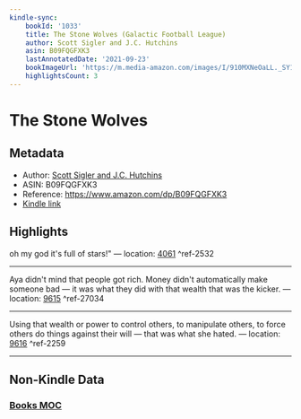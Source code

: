 ```yaml
---
kindle-sync:
    bookId: '1033'
    title: The Stone Wolves (Galactic Football League)
    author: Scott Sigler and J.C. Hutchins
    asin: B09FQGFXK3
    lastAnnotatedDate: '2021-09-23'
    bookImageUrl: 'https://m.media-amazon.com/images/I/910MXNeOaLL._SY160.jpg'
    highlightsCount: 3
---
```


# The Stone Wolves

## Metadata

-   Author: [Scott Sigler and J.C. Hutchins](https://www.amazon.comundefined)
-   ASIN: B09FQGFXK3
-   Reference: https://www.amazon.com/dp/B09FQGFXK3
-   [Kindle link](kindle://book?action=open&asin=B09FQGFXK3)

## Highlights

oh my god it's full of stars!" — location: [4061](kindle://book?action=open&asin=B09FQGFXK3&location=4061) ^ref-2532

---

Aya didn't mind that people got rich. Money didn't automatically make someone bad — it was what they did with that wealth that was the kicker. — location: [9615](kindle://book?action=open&asin=B09FQGFXK3&location=9615) ^ref-27034

---

Using that wealth or power to control others, to manipulate others, to force others do things against their will — that was what she hated. — location: [9616](kindle://book?action=open&asin=B09FQGFXK3&location=9616) ^ref-2259

---

## Non-Kindle Data

### [Books MOC](Books%20MOC.md)
